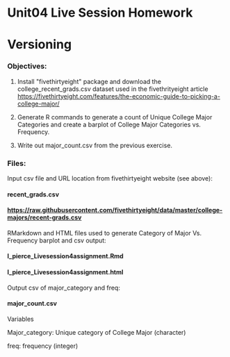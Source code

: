 # Unit04 Live Session Homework
# Versioning

### Objectives:

1) Install "fivethirtyeight" package and download the college_recent_grads.csv dataset used in the fivethrityeight article
https://fivethirtyeight.com/features/the-economic-guide-to-picking-a-college-major/


2) Generate R commands to generate a count of Unique College Major Categories and create a barplot of College Major Categories vs. Frequency. 

3) Write out major_count.csv from the previous exercise.

### Files:

Input csv file and URL location from fivethirtyeight website (see above):

#### recent_grads.csv
#### https://raw.githubusercontent.com/fivethirtyeight/data/master/college-majors/recent-grads.csv

RMarkdown and HTML files used to generate Category of Major Vs. Frequency barplot and csv output: 

#### l_pierce_Livesession4assignment.Rmd
#### l_pierce_Livesession4assignment.html

Output csv of major_category and freq:

#### major_count.csv

Variables

Major_category: Unique category of College Major (character)

freq: frequency (integer)


